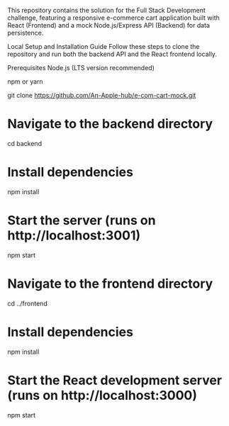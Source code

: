 This repository contains the solution for the Full Stack Development challenge, featuring a responsive e-commerce cart application built with React (Frontend) and a mock Node.js/Express API (Backend) for data persistence.

Local Setup and Installation Guide
Follow these steps to clone the repository and run both the backend API and the React frontend locally.

Prerequisites
Node.js (LTS version recommended)

npm or yarn


git clone https://github.com/An-Apple-hub/e-com-cart-mock.git
# Navigate to the backend directory
cd backend

# Install dependencies
npm install 

# Start the server (runs on http://localhost:3001)
npm start

# Navigate to the frontend directory
cd ../frontend

# Install dependencies
npm install 

# Start the React development server (runs on http://localhost:3000)
npm start

